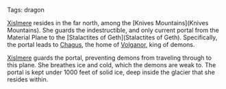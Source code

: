 Tags: dragon

[Xislmere](Xislmere) resides in the far north, among the [Knives Mountains](Knives Mountains). She guards the indestructible, and only current portal from the Material Plane to the [Stalactites of Geth](Stalactites of Geth). Specifically, the portal leads to [Chagus](Chagus), the home of [Volganor](Volganor), king of demons.

[Xislmere](Xislmere) guards the portal, preventing demons from traveling through to this plane. She breathes ice and cold, which the demons are weak to. The portal is kept under 1000 feet of solid ice, deep inside the glacier that she resides within. 